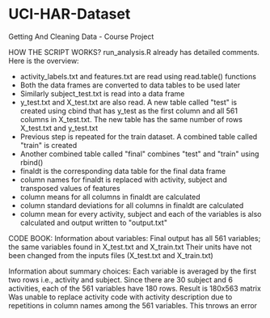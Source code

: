 # UCI-HAR-Dataset
Getting And Cleaning Data - Course Project

HOW THE SCRIPT WORKS?
run_analysis.R already has detailed comments. Here is the overview:
- activity_labels.txt and features.txt are read using read.table() functions
- Both the data frames are converted to data tables to be used later
- Similarly subject_test.txt is read into a data frame 
- y_test.txt and X_test.txt are also read. A new table called "test" is created using cbind that has y_test as the first column 
  and all 561 columns in X_test.txt. The new table has the same number of rows X_test.txt and y_test.txt
- Previous step is repeated for the train dataset. A combined table called "train" is created
- Another combined table called "final" combines "test" and "train" using rbind()
- finaldt is the corresponding data table for the final data frame
- column names for finaldt is replaced with activity, subject and transposed values of features
- column means for all columns in finaldt are calculated
- column standard deviations for all columns in finaldt are calculated
- column mean for every activity, subject and each of the variables is also calculated and output written to "output.txt"

CODE BOOK:
Information about variables:
Final output has all 561 variables; the same variables found in X_test.txt and X_train.txt
Their units have not been changed from the inputs files (X_test.txt and X_train.txt)

Information about summary choices:
Each variable is averaged by the first two rows  i.e., activity and subject.
Since there are 30 subject and 6 activities, each of the 561 variables have 180 rows. Result is 180x563 matrix
Was unable to replace activity code with activity description due to repetitions in column names among the 561 variables. This
tnrows an error

